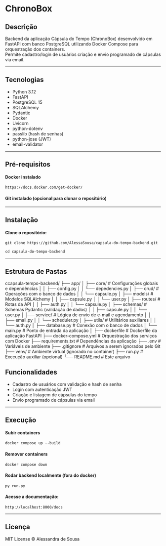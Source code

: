 # ChronoBox

## Descrição

Backend da aplicação Cápsula do Tempo (ChronoBox) desenvolvido em FastAPI com banco PostgreSQL utilizando Docker Compose para orquestração dos containers.  
Permite cadastro/login de usuários criação e envio programado de cápsulas via email.

---

## Tecnologias

- Python 3.12  
- FastAPI  
- PostgreSQL 15  
- SQLAlchemy  
- Pydantic  
- Docker 
- Uvicorn  
- python-dotenv  
- passlib (hash de senhas)  
- python-jose (JWT)  
- email-validator  

---

## Pré-requisitos

#### Docker instalado 
    https://docs.docker.com/get-docker/ 

#### Git instalado (opcional para clonar o repositório)

---

## Instalação

#### Clone o repositório:  
    git clone https://github.com/AlessaSousa/capsula-do-tempo-backend.git

    cd capsula-do-tempo-backend

---

## Estrutura de Pastas
ccapsula-tempo-backend/
├── app/
│   ├── core/                 # Configurações globais e dependências
│   │   ├── config.py
│   │   └── depedencies.py
│   ├── crud/                 # Operações com o banco de dados
│   │   └── capsule.py
│   ├── models/               # Modelos SQLAlchemy
│   │   ├── capsule.py
│   │   └── user.py
│   ├── routes/               # Rotas da API
│   │   ├── auth.py
│   │   └── capsule.py
│   ├── schemas/              # Schemas Pydantic (validação de dados)
│   │   ├── capsule.py
│   │   └── user.py
│   ├── service/              # Lógica de envio de e-mail e agendamento
│   │   ├── email.py
│   │   └── scheduler.py
│   ├── utils/                # Utilitários auxiliares
│   │   └── auth.py
│   ├── database.py           # Conexão com o banco de dados
│   └── main.py               # Ponto de entrada da aplicação
│
├── dockerfile                # Dockerfile da aplicação FastAPI
├── docker-compose.yml        # Orquestração dos serviços com Docker
├── requirements.txt          # Dependências da aplicação
├── .env                      # Variáveis de ambiente
├── .gitignore                # Arquivos a serem ignorados pelo Git
├── venv/                     # Ambiente virtual (ignorado no container)
├── run.py                    # Execução auxiliar (opcional)
└── README.md                 # Este arquivo

## Funcionalidades
- Cadastro de usuários com validação e hash de senha
- Login com autenticação JWT
- Criação e listagem de cápsulas do tempo
- Envio programado de cápsulas via email 

---

## Execução
#### Subir containers
    docker compose up --build
#### Remover containers
    docker compose down
#### Rodar backend localmente (fora do docker)
    py run.py
#### Acesse a documentação: 
    http://localhost:8000/docs

---

## Licença
MIT License © Alessandra de Sousa